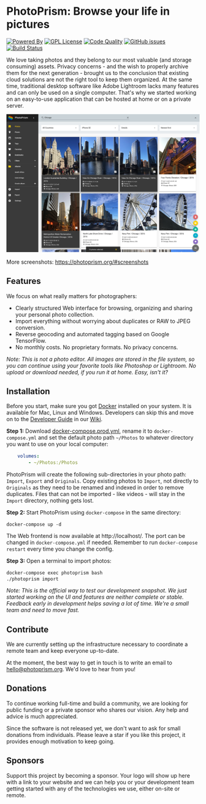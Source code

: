 PhotoPrism: Browse your life in pictures
========================================

[![Powered By](https://img.shields.io/badge/powered%20by-Go,%20TensorFlow%20%26%20Vuetify-blue.svg)][powered by]
[![GPL License](https://img.shields.io/badge/license-GPL-blue.svg)][license]
[![Code Quality](https://goreportcard.com/badge/github.com/photoprism/photoprism)][code quality]
[![GitHub issues](https://img.shields.io/github/issues/photoprism/photoprism.svg)][issues]
[![Build Status](https://travis-ci.org/photoprism/photoprism.png?branch=master)][ci]

[powered by]: https://www.tensorflow.org/install/install_go
[license]: https://github.com/photoprism/photoprism/blob/master/LICENSE
[code quality]: https://goreportcard.com/report/github.com/photoprism/photoprism
[issues]: https://github.com/photoprism/photoprism/issues
[ci]: https://travis-ci.org/photoprism/photoprism

We love taking photos and they belong to our most valuable (and storage consuming) assets. Privacy concerns - and the wish to properly
archive them for the next generation - brought us to the conclusion that existing cloud solutions are not the right tool to keep them organized.
At the same time, traditional desktop software like Adobe Lightroom lacks many features and can only be used on a single computer.
That's why we started working on an easy-to-use application that can be hosted at home or on a private server.

![](assets/docs/img/screenshot-detailview.jpg)

More screenshots: https://photoprism.org/#screenshots

Features
--------

We focus on what really matters for photographers:

* Clearly structured Web interface for browsing, organizing and sharing your personal photo collection.
* Import everything without worrying about duplicates or RAW to JPEG conversion.
* Reverse geocoding and automated tagging based on Google TensorFlow.
* No monthly costs. No proprietary formats. No privacy concerns.

*Note: This is not a photo editor. All images are stored in the file system, so you can continue using your favorite tools like Photoshop or Lightroom. No upload or download needed, if you run it at home. Easy, isn't it?*

Installation
------------

Before you start, make sure you got [Docker](https://store.docker.com/search?type=edition&offering=community) installed on your system. It is available for Mac, Linux and Windows.
Developers can skip this and move on to the [Developer Guide](https://github.com/photoprism/photoprism/wiki/Developer-Guide) in our [Wiki](https://github.com/photoprism/photoprism/wiki).

**Step 1:** Download [docker-compose.prod.yml](https://github.com/photoprism/photoprism/blob/master/docker-compose.prod.yml), rename it to `docker-compose.yml` and set the default photo path `~/Photos` to whatever directory you want to use on your local computer:

```yaml
    volumes:
        - ~/Photos:/Photos
```

PhotoPrism will create the following sub-directories in your photo path: `Import`, `Export` and `Originals`. Copy existing photos to `Import`, not directly to `Originals` as they need to be renamed and indexed in order to remove duplicates.
Files that can not be imported - like videos - will stay in the `Import` directory, nothing gets lost.

**Step 2:** Start PhotoPrism using `docker-compose` in the same directory:

```console
docker-compose up -d
```

The Web frontend is now available at http://localhost/. The port can be changed in `docker-compose.yml` if needed. Remember to run `docker-compose restart` every time you change the config.

**Step 3:** Open a terminal to import photos:

```console
docker-compose exec photoprism bash
./photoprism import
```

*Note: This is the official way to test our development snapshot. We just started working on the UI and features are neither complete or stable. Feedback early in development helps saving a lot of time. We're a small team and need to move fast.*

Contribute
----------

We are currently setting up the infrastructure necessary to coordinate a remote team and keep everyone up-to-date.

At the moment, the best way to get in touch is to write an email to hello@photoprism.org. We'd love to hear from you!

Donations
---------

To continue working full-time and build a community, we are looking for public funding or a private sponsor who shares our vision. Any help and advice is much appreciated.

Since the software is not released yet, we don't want to ask for small donations from individuals. Please leave a star if you like this project, it provides enough motivation to keep going.

Sponsors
--------

Support this project by becoming a sponsor. Your logo will show up here with a link to your website and we can help you or your development team getting started with any of the technologies we use, either on-site or remote.
